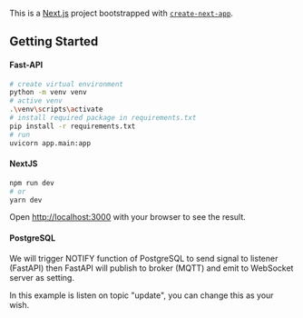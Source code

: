 This is a [Next.js](https://nextjs.org/) project bootstrapped with [`create-next-app`](https://github.com/vercel/next.js/tree/canary/packages/create-next-app).

## Getting Started

#### Fast-API
```bash
# create virtual environment
python -m venv venv
# active venv
.\venv\scripts\activate
# install required package in requirements.txt
pip install -r requirements.txt
# run 
uvicorn app.main:app
```

#### NextJS

```bash
npm run dev
# or
yarn dev
```

Open [http://localhost:3000](http://localhost:3000) with your browser to see the result.

#### PostgreSQL

We will trigger NOTIFY function of PostgreSQL to send signal to listener (FastAPI) then FastAPI will publish to broker (MQTT) and emit to WebSocket server as setting.

In this example is listen on topic "update", you can change this as your wish.